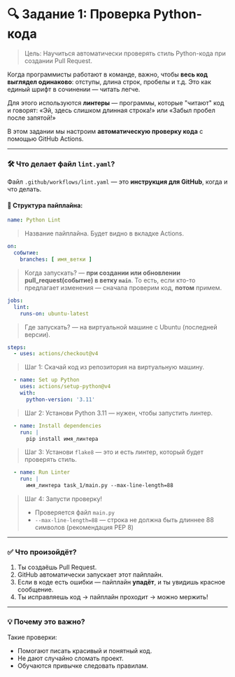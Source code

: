 # 🔍 Задание 1: Проверка Python-кода

> Цель: Научиться автоматически проверять стиль Python-кода при создании Pull Request.

Когда программисты работают в команде, важно, чтобы **весь код выглядел одинаково**: отступы, длина строк, пробелы и т.д. Это как единый шрифт в сочинении — читать легче.

Для этого используются **линтеры** — программы, которые "читают" код и говорят: «Эй, здесь слишком длинная строка!» или «Забыл пробел после запятой!»

В этом задании мы настроим **автоматическую проверку кода** с помощью GitHub Actions.

---

### 🛠️ Что делает файл `lint.yaml`?

Файл `.github/workflows/lint.yaml` — это **инструкция для GitHub**, когда и что делать.

#### 🔧 Структура пайплайна:

```yaml
name: Python Lint
```
> Название пайплайна. Будет видно в вкладке Actions.

```yaml
on:
  событие:
    branches: [ имя_ветки ]
```
> Когда запускать? — **при создании или обновлении pull_request(событие) в ветку `main`**.
> То есть, если кто-то предлагает изменения — сначала проверим код, **потом** примем.

```yaml
jobs:
  lint:
    runs-on: ubuntu-latest
```
> Где запускать? — на виртуальной машине с Ubuntu (последней версии).

```yaml
steps:
  - uses: actions/checkout@v4
```
> Шаг 1: Скачай код из репозитория на виртуальную машину.

```yaml
  - name: Set up Python
    uses: actions/setup-python@v4
    with:
      python-version: '3.11'
```
> Шаг 2: Установи Python 3.11 — нужен, чтобы запустить линтер.

```yaml
  - name: Install dependencies
    run: |
      pip install имя_линтера
```
> Шаг 3: Установи `flake8` — это и есть линтер, который будет проверять стиль.

```yaml
  - name: Run Linter
    run: |
      имя_линтера task_1/main.py --max-line-length=88
```
> Шаг 4: Запусти проверку!
> - Проверяется файл `main.py`
> - `--max-line-length=88` — строка не должна быть длиннее 88 символов (рекомендация PEP 8)

---

### ✅ Что произойдёт?

1. Ты создаёшь Pull Request.
2. GitHub автоматически запускает этот пайплайн.
3. Если в коде есть ошибки — пайплайн **упадёт**, и ты увидишь красное сообщение.
4. Ты исправляешь код → пайплайн проходит → можно мержить!

---

### 💡 Почему это важно?

Такие проверки:
- Помогают писать красивый и понятный код.
- Не дают случайно сломать проект.
- Обучаются привычке следовать правилам.
